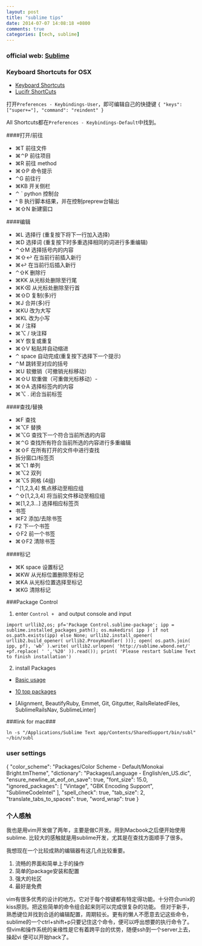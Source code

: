 ```yaml
---
layout: post
title: "sublime tips"
date: 2014-07-07 14:08:18 +0800
comments: true
categories: [tech, sublime]
---
```


### official web: [Sublime](http://www.sublimetext.com)

### Keyboard Shortcuts for OSX

- [Keyboard Shortcuts](http://docs.sublimetext.info/en/latest/reference/keyboard_shortcuts_osx.html#keyboard-shortcuts-osx)
- [Lucifr ShortCuts](http://lucifr.com/2011/09/10/sublime-text-2-useful-shortcuts/)

打开`Preferences - Keybindings-User`，即可编辑自己的快捷键
`{ "keys": ["super+="], "command": "reindent" }`

All Shortcuts都在`Preferences - Keybindings-Default`中找到。

####打开/前往

- ⌘T   前往文件
- ⌘⌃P  前往项目
- ⌘R   前往 method
- ⌘⇧P  命令提示
- ⌃G   前往行
- ⌘KB  开关侧栏
- ⌃ `  python 控制台
- ^ B  执行脚本结果，并在控制preprew台输出
- ⌘⇧N  新建窗口

####编辑

- ⌘L   选择行 (重复按下将下一行加入选择)
- ⌘D   选择词 (重复按下时多重选择相同的词进行多重编辑)
- ⌃⇧M  选择括号内的内容
- ⌘⇧↩  在当前行前插入新行
- ⌘↩   在当前行后插入新行
- ⌃⇧K  删除行
- ⌘KK  从光标处删除至行尾
- ⌘K⌫  从光标处删除至行首
- ⌘⇧D  复制(多)行
- ⌘J   合并(多)行
- ⌘KU  改为大写
- ⌘KL  改为小写
- ⌘ /  注释
- ⌘⌥ /   块注释
- ⌘Y   恢复或重复
- ⌘⇧V  粘贴并自动缩进
- ⌃ space  自动完成(重复按下选择下一个提示)
- ⌃M   跳转至对应的括号
- ⌘U   软撤销（可撤销光标移动）
- ⌘⇧U  软重做（可重做光标移动）-
- ⌘⇧A  选择标签内的内容
- ⌘⌥ .   闭合当前标签

####查找/替换

- ⌘F   查找
- ⌘⌥F  替换
- ⌘⌥G  查找下一个符合当前所选的内容
- ⌘⌃G  查找所有符合当前所选的内容进行多重编辑
- ⌘⇧F  在所有打开的文件中进行查找
- 拆分窗口/标签页
- ⌘⌥1  单列
- ⌘⌥2  双列
- ⌘⌥5  网格 (4组)
- ⌃[1,2,3,4]   焦点移动至相应组
- ⌃⇧[1,2,3,4]  将当前文件移动至相应组
- ⌘[1,2,3…]  选择相应标签页
- 书签
- ⌘F2  添加/去除书签
- F2   下一个书签
- ⇧F2  前一个书签
- ⌘⇧F2   清除书签

####标记

- ⌘K space   设置标记
- ⌘KW  从光标位置删除至标记
- ⌘KA  从光标位置选择至标记
- ⌘KG  清除标记

###Package Control

1. enter `Control + ` and output console and input

`import urllib2,os; pf='Package Control.sublime-package'; ipp = sublime.installed_packages_path(); os.makedirs( ipp ) if not os.path.exists(ipp) else None; urllib2.install_opener( urllib2.build_opener( urllib2.ProxyHandler( ))); open( os.path.join( ipp, pf), 'wb' ).write( urllib2.urlopen( 'http://sublime.wbond.net/' +pf.replace( ' ','%20' )).read()); print( 'Please restart Sublime Text to finish installation')`

2. install Packages

- [Basic usage](http://lucifr.com/2011/08/31/sublime-text-2-tricks-and-tips/)

- [10 top packages](http://www.henriquebarroso.com/my-top-10sublime-2-plugins/)

- [Alignment, BeautifyRuby, Emmet, Git, Gitgutter, RailsRelatedFiles, SublimeRailsNav, SublimeLinter]

###link for mac###

`ln -s "/Applications/Sublime Text app/Contents/SharedSupport/bin/subl" ~/bin/subl`

### user settings

{
  "color_scheme": "Packages/Color Scheme - Default/Monokai Bright.tmTheme",
  "dictionary": "Packages/Language - English/en_US.dic",
  "ensure_newline_at_eof_on_save": true,
  "font_size": 15.0,
  "ignored_packages":
  [
    "Vintage",
    "GBK Encoding Support",
    "SublimeCodeIntel"
  ],
  "spell_check": true,
  "tab_size": 2,
  "translate_tabs_to_spaces": true,
  "word_wrap": true
}

### 个人感触

我也是用vim开发做了两年，主要是做C开发。用到Macbook之后便开始使用sublime. 比较大的感触就是用sublime开发，尤其是在查找方面顺手了很多。

我想现在一个比较成熟的编辑器有这几点比较重要。
1. 流畅的界面和简单上手的操作
2. 简单的package安装和配置
3. 强大的社区
4. 最好是免费

vim有很多优秀的设计的地方。它对于每个按键都有特定得功能。十分符合unix的kiss原则。把这些简单的命令组合起来则可以完成很复杂的功能。 但对于新手，熟悉键位并找到合适的编辑配置，周期较长。更有的懒人不愿意去记这些命令，sublime的一个ctrl+shift+p只要记住这个命令，便可以呼出想要的执行命令了。
但vim和操作系统的亲缘性是它有着跨平台的优势，随便ssh到一个server上去，操起vi 便可以开始hack了。
